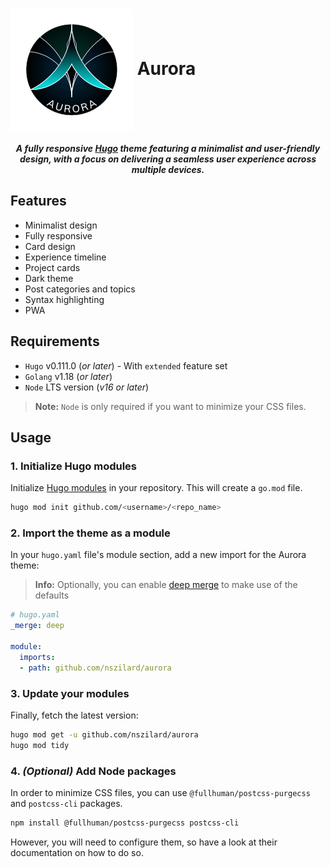 # <img align="center" src="./assets/theme/logo.svg" alt="Aurora logo"/> Aurora

<div align="center">

***A fully responsive [Hugo](https://gohugo.io/) theme featuring a minimalist and user-friendly design,
with a focus on delivering a seamless user experience across multiple devices.***

</div>

## Features

- Minimalist design
- Fully responsive
- Card design
- Experience timeline
- Project cards
- Dark theme
- Post categories and topics
- Syntax highlighting
- PWA

## Requirements

- `Hugo` v0.111.0 (*or later*) - With `extended` feature set
- `Golang` v1.18 (*or later*)
- `Node` LTS version (*v16 or later*)

> **Note:**
> `Node` is only required if you want to minimize your CSS files.

## Usage

### 1. Initialize Hugo modules

Initialize [Hugo modules](https://gohugo.io/hugo-modules/) in your repository. This will create a `go.mod` file.

```bash
hugo mod init github.com/<username>/<repo_name>
```

### 2. Import the theme as a module

In your `hugo.yaml` file's module section, add a new import for the Aurora theme:

> **Info:**
> Optionally, you can enable [deep merge](https://gohugo.io/getting-started/configuration/#merge-configuration-from-themes) to make use of the defaults

```yaml
# hugo.yaml
_merge: deep

module:
  imports:
  - path: github.com/nszilard/aurora
```

### 3. Update your modules

Finally, fetch the latest version:

```bash
hugo mod get -u github.com/nszilard/aurora
hugo mod tidy
```

### 4. *(Optional)* Add Node packages

In order to minimize CSS files, you can use `@fullhuman/postcss-purgecss` and `postcss-cli` packages.

```bash
npm install @fullhuman/postcss-purgecss postcss-cli
```

However, you will need to configure them, so have a look at their documentation on how to do so.

